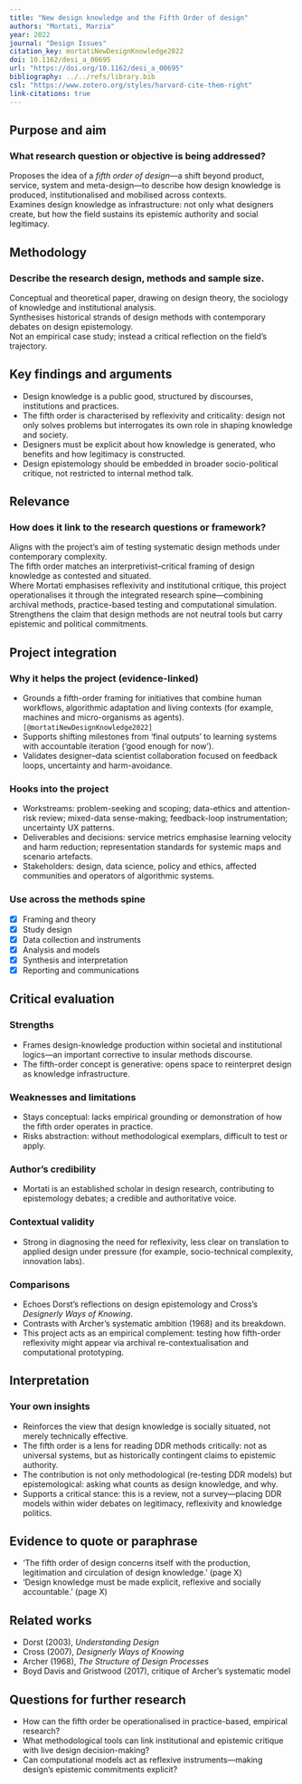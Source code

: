 ```yaml
---
title: "New design knowledge and the Fifth Order of design"
authors: "Mortati, Marzia"
year: 2022
journal: "Design Issues"
citation_key: mortatiNewDesignKnowledge2022
doi: 10.1162/desi_a_00695
url: "https://doi.org/10.1162/desi_a_00695"
bibliography: ../../refs/library.bib
csl: "https://www.zotero.org/styles/harvard-cite-them-right"
link-citations: true
---
```


## Purpose and aim
### What research question or objective is being addressed?
Proposes the idea of a *fifth order of design*—a shift beyond product, service, system and meta-design—to describe how design knowledge is produced, institutionalised and mobilised across contexts.  
Examines design knowledge as infrastructure: not only what designers create, but how the field sustains its epistemic authority and social legitimacy.

## Methodology
### Describe the research design, methods and sample size.  
Conceptual and theoretical paper, drawing on design theory, the sociology of knowledge and institutional analysis.  
Synthesises historical strands of design methods with contemporary debates on design epistemology.  
Not an empirical case study; instead a critical reflection on the field’s trajectory.

## Key findings and arguments
- Design knowledge is a public good, structured by discourses, institutions and practices.  
- The fifth order is characterised by reflexivity and criticality: design not only solves problems but interrogates its own role in shaping knowledge and society.  
- Designers must be explicit about how knowledge is generated, who benefits and how legitimacy is constructed.  
- Design epistemology should be embedded in broader socio-political critique, not restricted to internal method talk.

## Relevance
### How does it link to the research questions or framework?
Aligns with the project’s aim of testing systematic design methods under contemporary complexity.  
The fifth order matches an interpretivist–critical framing of design knowledge as contested and situated.  
Where Mortati emphasises reflexivity and institutional critique, this project operationalises it through the integrated research spine—combining archival methods, practice-based testing and computational simulation.  
Strengthens the claim that design methods are not neutral tools but carry epistemic and political commitments.

## Project integration
### Why it helps the project (evidence-linked)
- Grounds a fifth-order framing for initiatives that combine human workflows, algorithmic adaptation and living contexts (for example, machines and micro-organisms as agents). ``[@mortatiNewDesignKnowledge2022]``  
- Supports shifting milestones from ‘final outputs’ to learning systems with accountable iteration (‘good enough for now’).  
- Validates designer–data scientist collaboration focused on feedback loops, uncertainty and harm-avoidance.  

### Hooks into the project
- Workstreams: problem-seeking and scoping; data-ethics and attention-risk review; mixed-data sense-making; feedback-loop instrumentation; uncertainty UX patterns.  
- Deliverables and decisions: service metrics emphasise learning velocity and harm reduction; representation standards for systemic maps and scenario artefacts.  
- Stakeholders: design, data science, policy and ethics, affected communities and operators of algorithmic systems.  

### Use across the methods spine
- [x] Framing and theory  
- [x] Study design  
- [x] Data collection and instruments  
- [x] Analysis and models  
- [x] Synthesis and interpretation  
- [x] Reporting and communications  

## Critical evaluation
### Strengths
- Frames design-knowledge production within societal and institutional logics—an important corrective to insular methods discourse.  
- The fifth-order concept is generative: opens space to reinterpret design as knowledge infrastructure.  

### Weaknesses and limitations
- Stays conceptual: lacks empirical grounding or demonstration of how the fifth order operates in practice.  
- Risks abstraction: without methodological exemplars, difficult to test or apply.  

### Author’s credibility
- Mortati is an established scholar in design research, contributing to epistemology debates; a credible and authoritative voice.  

### Contextual validity
- Strong in diagnosing the need for reflexivity, less clear on translation to applied design under pressure (for example, socio-technical complexity, innovation labs).  

### Comparisons
- Echoes Dorst’s reflections on design epistemology and Cross’s *Designerly Ways of Knowing*.  
- Contrasts with Archer’s systematic ambition (1968) and its breakdown.  
- This project acts as an empirical complement: testing how fifth-order reflexivity might appear via archival re-contextualisation and computational prototyping.  

## Interpretation
### Your own insights
- Reinforces the view that design knowledge is socially situated, not merely technically effective.  
- The fifth order is a lens for reading DDR methods critically: not as universal systems, but as historically contingent claims to epistemic authority.  
- The contribution is not only methodological (re-testing DDR models) but epistemological: asking what counts as design knowledge, and why.  
- Supports a critical stance: this is a review, not a survey—placing DDR models within wider debates on legitimacy, reflexivity and knowledge politics.  

## Evidence to quote or paraphrase
- ‘The fifth order of design concerns itself with the production, legitimation and circulation of design knowledge.’ (page X)  
- ‘Design knowledge must be made explicit, reflexive and socially accountable.’ (page X)  

## Related works
- Dorst (2003), *Understanding Design*  
- Cross (2007), *Designerly Ways of Knowing*  
- Archer (1968), *The Structure of Design Processes*  
- Boyd Davis and Gristwood (2017), critique of Archer’s systematic model  

## Questions for further research
- How can the fifth order be operationalised in practice-based, empirical research?  
- What methodological tools can link institutional and epistemic critique with live design decision-making?  
- Can computational models act as reflexive instruments—making design’s epistemic commitments explicit?  